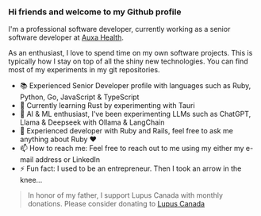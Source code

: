 ### Hi friends and welcome to my Github profile

I'm a professional software developer, currently working as a senior software developer at [Auxa Health](https://auxahealth.com).

As an enthusiast, I love to spend time on my own software projects. This is typically how I stay on top of all the shiny new technologies. You can find most of my experiments in my git repositories.

- 📚 Experienced Senior Developer profile with languages such as Ruby, Python, Go, JavaScript & TypeScript
- 🌱 Currently learning Rust by experimenting with Tauri
- 🤖 AI & ML enthusiast, I've been experimenting LLMs such as ChatGPT, Llama & Deepseek with Ollama & LangChain
- 💬 Experienced developer with Ruby and Rails, feel free to ask me anything about Ruby ❤️
- 📫 How to reach me: Feel free to reach out to me using my either my e-mail address or LinkedIn
- ⚡ Fun fact: I used to be an entrepreneur. Then I took an arrow in the knee...

> In honor of my father, I support Lupus Canada with monthly donations.
> Please consider donating to [Lupus Canada](https://lupuscanada.org/get-involved/ways-to-donate/)
